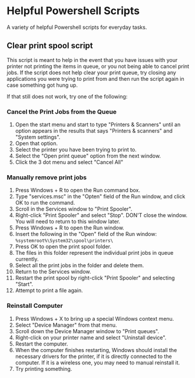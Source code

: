 # Helpful Powershell Scripts
A variety of helpful Powershell scripts for everyday tasks.

## Clear print spool script

This script is meant to help in the event that you have issues with your printer not printing the items in queue, or you not being able to cancel print jobs.
If the script does not help clear your print queue, try closing any applications you were trying to print from and then run the script again in case something got hung up.

If that still does not work, try one of the following:

### Cancel the Print Jobs from the Queue

1. Open the start menu and start to type "Printers & Scanners" until an option appears in the results that says "Printers & scanners" and "System settings".
2. Open that option.
3. Select the printer you have been trying to print to.
4. Select the "Open print queue" option from the next window.
5. Click the 3 dot menu and select "Cancel All"

### Manually remove print jobs

1. Press Windows + R to open the Run command box.
2. Type "services.msc" in the "Opten" field of the Run window, and click OK to run the command.
3. Scroll in the Services window to "Print Spooler".
4. Right-click "Print Spooler" and select "Stop". DON'T close the window. You will need to return to this window later.
5. Press Windows + R to open the Run window.
6. Insert the following in the "Open" field of the Run window: `%systemroot%\System32\spool\printers\`
7. Press OK to open the print spool folder.
8. The files in this folder represent the individual print jobs in queue currently.
9. Select all the print jobs in the folder and delete them.
10. Return to the Services window.
11. Restart the print spool by right-click "Print Spooler" and selecting "Start".
12. Attempt to print a file again.

### Reinstall Computer

1. Press Windows + X to bring up a special Windows context menu.
2. Select "Device Manager" from that menu.
3. Scroll down the Device Manager window to "Print queues".
4. Right-click on your printer name and select "Uninstall device".
5. Restart the computer.
6. When the computer finishes restarting, Windows should install the necessary drivers for the printer, if it is directly connected to the computer. If it is a wireless one, you may need to manual reinstall it.
7. Try printing something.
